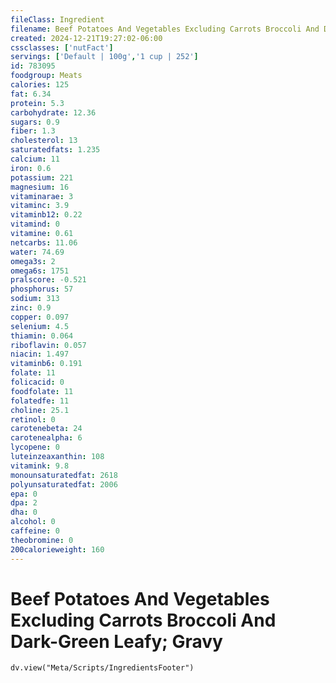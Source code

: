 ```yaml
---
fileClass: Ingredient
filename: Beef Potatoes And Vegetables Excluding Carrots Broccoli And Dark-Green Leafy; Gravy
created: 2024-12-21T19:27:02-06:00
cssclasses: ['nutFact']
servings: ['Default | 100g','1 cup | 252']
id: 783095
foodgroup: Meats
calories: 125
fat: 6.34
protein: 5.3
carbohydrate: 12.36
sugars: 0.9
fiber: 1.3
cholesterol: 13
saturatedfats: 1.235
calcium: 11
iron: 0.6
potassium: 221
magnesium: 16
vitaminarae: 3
vitaminc: 3.9
vitaminb12: 0.22
vitamind: 0
vitamine: 0.61
netcarbs: 11.06
water: 74.69
omega3s: 2
omega6s: 1751
pralscore: -0.521
phosphorus: 57
sodium: 313
zinc: 0.9
copper: 0.097
selenium: 4.5
thiamin: 0.064
riboflavin: 0.057
niacin: 1.497
vitaminb6: 0.191
folate: 11
folicacid: 0
foodfolate: 11
folatedfe: 11
choline: 25.1
retinol: 0
carotenebeta: 24
carotenealpha: 6
lycopene: 0
luteinzeaxanthin: 108
vitamink: 9.8
monounsaturatedfat: 2618
polyunsaturatedfat: 2006
epa: 0
dpa: 2
dha: 0
alcohol: 0
caffeine: 0
theobromine: 0
200calorieweight: 160
---
```


# Beef Potatoes And Vegetables Excluding Carrots Broccoli And Dark-Green Leafy; Gravy

```dataviewjs
dv.view("Meta/Scripts/IngredientsFooter")
```